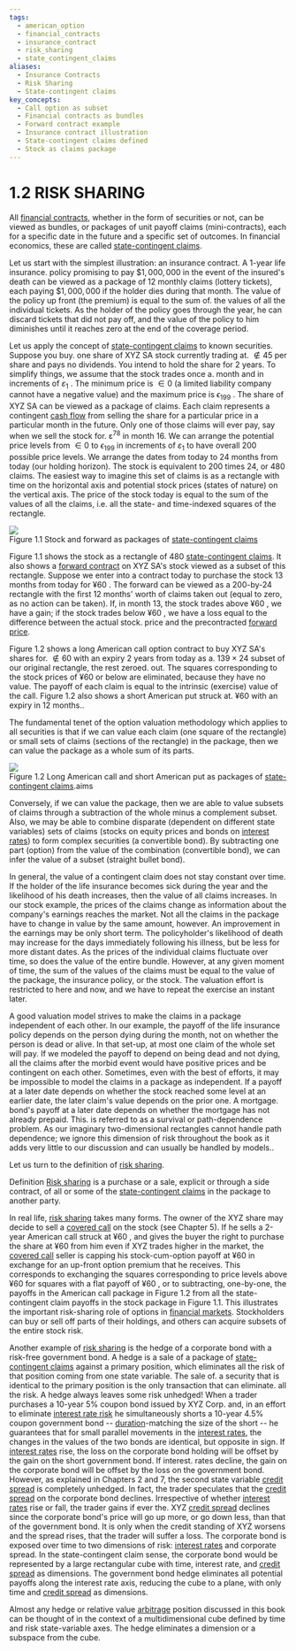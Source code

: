 ```yaml
---
tags:
  - american_option
  - financial_contracts
  - insurance_contract
  - risk_sharing
  - state_contingent_claims
aliases:
  - Insurance Contracts
  - Risk Sharing
  - State-contingent claims
key_concepts:
  - Call option as subset
  - Financial contracts as bundles
  - Forward contract example
  - Insurance contract illustration
  - State-contingent claims defined
  - Stock as claims package
---
```


# 1.2 RISK SHARING  

All [financial contracts](../../../../Contemporary%20Financial%20Intermediation%20Notes/Contemporary%20Financial%20Intermediation%20Notes.md), whether in the form of securities or not, can be viewed as bundles, or packages of unit payoff claims (mini-contracts), each for a specific date in the future and a specific set of outcomes. In financial economics, these are called [state-contingent claims](.md).  

Let us start with the simplest illustration: an insurance contract. A 1-year life insurance. policy promising to pay $\$1,000,000$ in the event of the insured's death can be viewed as a package of 12 monthly claims (lottery tickets), each paying $\$1,000,000$ if the holder dies during that month. The value of the policy up front (the premium) is equal to the sum of. the values of all the individual tickets. As the holder of the policy goes through the year, he can discard tickets that did not pay off, and the value of the policy to him diminishes until it reaches zero at the end of the coverage period.  

Let us apply the concept of [state-contingent claims](.md) to known securities. Suppose you buy. one share of XYZ SA stock currently trading at. $\notin45$ per share and pays no dividends. You intend to hold the share for 2 years. To simplify things, we assume that the stock trades once a. month and in increments of $\displaystyle\varepsilon_{1}$ . The minimum price is $\in0$ (a limited liability company cannot have a negative value) and the maximum price is $\epsilon_{199}$ . The share of XYZ SA can be viewed as a package of claims. Each claim represents a contingent [cash flow](Preview%20of%20the%20Book.md) from selling the share for a particular price in a particular month in the future. Only one of those claims will ever pay, say when we sell the stock for. $\mathsf{\varepsilon}{}^{78}$ in month 16. We can arrange the potential price levels from $\in0$ to $\epsilon_{199}$ in increments of $\displaystyle\varepsilon_{1}$ to have overall 200 possible price levels. We arrange the dates from today to 24 months from today (our holding horizon). The stock is equivalent to 200 times 24, or 480 claims. The easiest way to imagine this set of claims is as a rectangle with time on the horizontal axis and potential stock prices (states of nature) on the vertical axis. The price of the stock today is equal to the sum of the values of all the claims, i.e. all the state- and time-indexed squares of the rectangle.  

![](e6ae1aa48ec4f0f2e893ad3d0b8a8a023fc1b38598df2bf729eadd09f0071b05.jpg)  
Figure 1.1 Stock and forward as packages of [state-contingent claims](.md)  

Figure 1.1 shows the stock as a rectangle of 480 [state-contingent claims](.md). It also shows a [forward contract](../../../../Clippings/Forward%20Points%20in%20Currency.md) on XYZ SA's stock viewed as a subset of this rectangle. Suppose we enter into a contract today to purchase the stock 13 months from today for $\yen60$ . The forward can be viewed as a 200-by-24 rectangle with the first 12 months' worth of claims taken out (equal to zero, as no action can be taken). If, in month 13, the stock trades above $\yen60$ , we have a gain; if the stock trades below $\yen60$ , we have a loss equal to the difference between the actual stock. price and the precontracted [forward price](../../../Fixed%20Income%20Securities%20Tools%20for%20Today's%20Markets/Chapter%2011/Forward%20Contracts%20and%20Forward%20Prices.md).  

Figure 1.2 shows a long American call option contract to buy XYZ SA's shares for. $\notin60$ with an expiry 2 years from today as a. $139\times24$ subset of our original rectangle, the rest zeroed. out. The squares corresponding to the stock prices of $\yen60$ or below are eliminated, because they have no value. The payoff of each claim is equal to the intrinsic (exercise) value of the call. Figure 1.2 also shows a short American put struck at. $\yen60$ with an expiry in 12 months..  

The fundamental tenet of the option valuation methodology which applies to all securities is that if we can value each claim (one square of the rectangle) or small sets of claims (sections of the rectangle) in the package, then we can value the package as a whole sum of its parts.  

![](b5f6a50e0062eccaffbde36f89f587c91ee140b89212cc55ad815422c2cefc84.jpg)  
Figure 1.2 Long American call and short American put as packages of [state-contingent claims](.md).aims  

Conversely, if we can value the package, then we are able to value subsets of claims through a subtraction of the whole minus a complement subset. Also, we may be able to combine disparate (dependent on different state variables) sets of claims (stocks on equity prices and bonds on [interest rates](../../../Fixed%20Income%20Securities%20Tools%20for%20Today's%20Markets/Chapter%202/Interest%20Rate%20Quotations.md)) to form complex securities (a convertible bond). By subtracting one part (option) from the value of the combination (convertible bond), we can infer the value of a subset (straight bullet bond).  

In general, the value of a contingent claim does not stay constant over time. If the holder of the life insurance becomes sick during the year and the likelihood of his death increases, then the value of all claims increases. In our stock example, the prices of the claims change as information about the company's earnings reaches the market. Not all the claims in the package have to change in value by the same amount, however. An improvement in the earnings may be only short term. The policyholder's likelihood of death may increase for the days immediately following his illness, but be less for more distant dates. As the prices of the individual claims fluctuate over time, so does the value of the entire bundle. However, at any given moment of time, the sum of the values of the claims must be equal to the value of the package, the insurance policy, or the stock. The valuation effort is restricted to here and now, and we have to repeat the exercise an instant later.  

A good valuation model strives to make the claims in a package independent of each other. In our example, the payoff of the life insurance policy depends on the person dying during the month, not on whether the person is dead or alive. In that set-up, at most one claim of the whole set will pay. If we modeled the payoff to depend on being dead and not dying, all the claims after the morbid event would have positive prices and be contingent on each other. Sometimes, even with the best of efforts, it may be impossible to model the claims in a package as independent. If a payoff at a later date depends on whether the stock reached some level at an earlier date, the later claim's value depends on the prior one. A mortgage. bond's payoff at a later date depends on whether the mortgage has not already prepaid. This. is referred to as a survival or path-dependence problem. As our imaginary two-dimensional rectangles cannot handle path dependence; we ignore this dimension of risk throughout the book as it adds very little to our discussion and can usually be handled by models..  

Let us turn to the definition of [risk sharing](Purpose%20and%20Structure%20of%20Financial%20Markets%201.md).  

Definition [Risk sharing](Purpose%20and%20Structure%20of%20Financial%20Markets%201.md) is a purchase or a sale, explicit or through a side contract, of all or some of the [state-contingent claims](.md) in the package to another party.  

In real life, [risk sharing](Purpose%20and%20Structure%20of%20Financial%20Markets%201.md) takes many forms. The owner of the XYZ share may decide to sell a [covered call](../../../../Financial%20Engineering/Derivatives/Part%20IV%20-%20Options/Chapter%2018%20-%20Stock%20Options%20and%20Stock%20Index%20Options.md) on the stock (see Chapter 5). If he sells a 2-year American call struck at $\yen60$ , and gives the buyer the right to purchase the share at $\yen60$ from him even if XYZ trades higher in the market, the [covered call](../../../../Financial%20Engineering/Derivatives/Part%20IV%20-%20Options/Chapter%2018%20-%20Stock%20Options%20and%20Stock%20Index%20Options.md) seller is capping his stock-cum-option payoff at $\yen60$ in exchange for an up-front option premium that he receives. This corresponds to exchanging the squares corresponding to price levels above $\yen60$ for squares with a flat payoff of $\yen60$ , or to subtracting, one-by-one, the payoffs in the American call package in Figure 1.2 from all the state-contingent claim payoffs in the stock package in Figure 1.1. This illustrates the important risk-sharing role of options in [financial markets](../../../../Financial%20Markets%20and%20Institutions/Financial%20Markets%20and%20Institutions%20Lecture%20Notes.md). Stockholders can buy or sell off parts of their holdings, and others can acquire subsets of the entire stock risk.  

Another example of [risk sharing](Purpose%20and%20Structure%20of%20Financial%20Markets%201.md) is the hedge of a corporate bond with a risk-free government bond. A hedge is a sale of a package of [state-contingent claims](.md) against a primary position, which eliminates all the risk of that position coming from one state variable. The sale of. a security that is identical to the primary position is the only transaction that can eliminate. all the risk. A hedge always leaves some risk unhedged! When a trader purchases a 10-year $5\%$ coupon bond issued by XYZ Corp. and, in an effort to eliminate [interest rate risk](../../../../Fixed%20Income%20Asset%20Pricing/Analysis%20of%20Fixed%20Income%20Securities.md) he simultaneously shorts a 10-year $4.5\%$ coupon government bond -- [duration](../../../Fixed%20Income%20Securities%20Tools%20for%20Today's%20Markets/Chapter%205/Key%20Rates%20O1s%20Durations%20and%20Hedging.md)-matching the size of the short -- he guarantees that for small parallel movements in the [interest rates](../../../Fixed%20Income%20Securities%20Tools%20for%20Today's%20Markets/Chapter%202/Interest%20Rate%20Quotations.md), the changes in the values of the two bonds are identical, but opposite in sign. If [interest rates](../../../Fixed%20Income%20Securities%20Tools%20for%20Today's%20Markets/Chapter%202/Interest%20Rate%20Quotations.md) rise, the loss on the corporate bond holding will be offset by the gain on the short government bond. If interest. rates decline, the gain on the corporate bond will be offset by the loss on the government bond. However, as explained in Chapters 2 and 7, the second state variable [credit spread](../../../Fixed%20Income%20Securities%20Tools%20for%20Today's%20Markets/Chapter%2014/Cds-Equivalent%20Bond%20Spread.md) is completely unhedged. In fact, the trader speculates that the [credit spread](../../../Fixed%20Income%20Securities%20Tools%20for%20Today's%20Markets/Chapter%2014/Cds-Equivalent%20Bond%20Spread.md) on the corporate bond declines. Irrespective of whether [interest rates](../../../Fixed%20Income%20Securities%20Tools%20for%20Today's%20Markets/Chapter%202/Interest%20Rate%20Quotations.md) rise or fall, the trader gains if ever the. XYZ [credit spread](../../../Fixed%20Income%20Securities%20Tools%20for%20Today's%20Markets/Chapter%2014/Cds-Equivalent%20Bond%20Spread.md) declines since the corporate bond's price will go up more, or go down less, than that of the government bond. It is only when the credit standing of XYZ worsens and the spread rises, that the trader will suffer a loss. The corporate bond is exposed over time to two dimensions of risk: [interest rates](../../../Fixed%20Income%20Securities%20Tools%20for%20Today's%20Markets/Chapter%202/Interest%20Rate%20Quotations.md) and corporate spread. In the state-contingent claim sense, the corporate bond would be represented by a large rectangular cube with time, interest rate, and [credit spread](../../../Fixed%20Income%20Securities%20Tools%20for%20Today's%20Markets/Chapter%2014/Cds-Equivalent%20Bond%20Spread.md) as dimensions. The government bond hedge eliminates all potential payoffs along the interest rate axis, reducing the cube to a plane, with only time and [credit spread](../../../Fixed%20Income%20Securities%20Tools%20for%20Today's%20Markets/Chapter%2014/Cds-Equivalent%20Bond%20Spread.md) as dimensions.  

Almost any hedge or relative value [arbitrage](../../../Fixed%20Income%20Securities%20Tools%20for%20Today's%20Markets/Chapter%207/Arbitrage%20Pricing%20of%20Derivatives.md) position discussed in this book can be thought of in the context of a multidimensional cube defined by time and risk state-variable axes. The hedge eliminates a dimension or a subspace from the cube.  